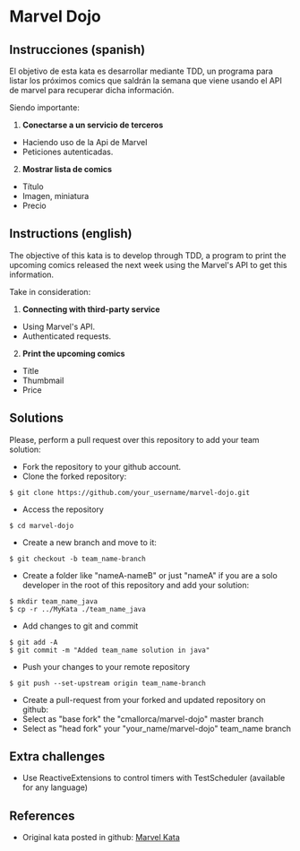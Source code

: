 Marvel Dojo
=========================

## Instrucciones (spanish)
El objetivo de esta kata es desarrollar mediante TDD, un programa para listar los próximos comics que saldrán la semana que viene usando el API de marvel para recuperar dicha información.

Siendo importante:
1. __Conectarse a un servicio de terceros__
  * Haciendo uso de la Api de Marvel
  * Peticiones autenticadas.  
2. __Mostrar lista de comics__
  * Título
  * Imagen, miniatura
  * Precio

## Instructions (english)
The objective of this kata is to develop through TDD, a program to print the upcoming comics released the next week using the Marvel's API to get this information.

Take in consideration:
1. __Connecting with third-party service__
  * Using Marvel's API.
  * Authenticated requests.
2. __Print the upcoming comics__
  * Títle
  * Thumbmail
  * Price


## Solutions
Please, perform a pull request over this repository to add your team solution:
* Fork the repository to your github account.
* Clone the forked repository:
```
$ git clone https://github.com/your_username/marvel-dojo.git
```
* Access the repository
```
$ cd marvel-dojo
```
* Create a new branch and move to it:
```
$ git checkout -b team_name-branch
```
* Create a folder like "nameA-nameB" or just "nameA" if you are a solo developer in the root of this repository and add your solution:
```
$ mkdir team_name_java
$ cp -r ../MyKata ./team_name_java
```
* Add changes to git and commit
```
$ git add -A
$ git commit -m "Added team_name solution in java"
```
* Push your changes to your remote repository
```
$ git push --set-upstream origin team_name-branch
```
* Create a pull-request from your forked and updated repository on github:
* Select as "base fork" the "cmallorca/marvel-dojo" master branch
* Select as "head fork" your "your_name/marvel-dojo" team_name branch

## Extra challenges
* Use ReactiveExtensions to control timers with TestScheduler (available for any language)

## References 
* Original kata posted in github: [Marvel Kata](http://nikeyes.github.io/MarvelKata)
